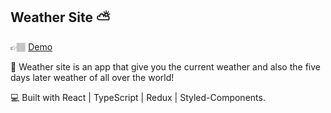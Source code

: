 ## Weather Site ⛅

👉🏽 [Demo](https://itai-natan-herolo-weather-app.netlify.app/)

🌟 Weather site is an app that give you the current weather and also the five days later weather of all over the world! 

💻 Built with React | TypeScript | Redux | Styled-Components.
